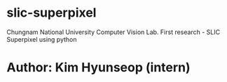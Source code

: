 # slic-superpixel

Chungnam National University
Computer Vision Lab.
First research - SLIC Superpixel
using python

# Author: Kim Hyunseop (intern)
